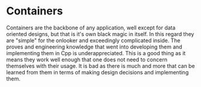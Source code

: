 # Containers

Containers are the backbone of any application, well except for data
oriented designs, but that is it's own black magic in itself. In this
regard they are "simple" for the onlooker and exceedingly complicated
inside. The proves and engineering knowledge that went into developing
them and implementing them in Cpp is underappreciated. This is a good
thing as it means they work well enough that one does not need to concern
themselves with their usage. It is bad as there is much and more that can
be learned from them in terms of making design decisions and
implementing them.
